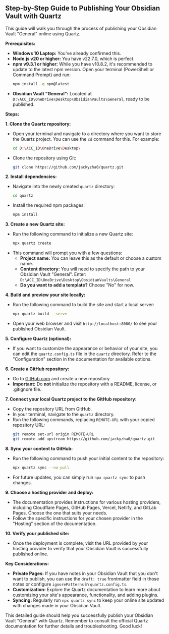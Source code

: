 
## Step-by-Step Guide to Publishing Your Obsidian Vault with Quartz

This guide will walk you through the process of publishing your Obsidian Vault "General" online using Quartz.

**Prerequisites:**

* **Windows 10 Laptop:** You've already confirmed this.
* **Node.js v20 or higher:** You have v22.7.0, which is perfect.
* **npm v9.3.1 or higher:** While you have v10.8.2, it's recommended to update to the latest npm version. Open your terminal (PowerShell or Command Prompt) and run:
   ```bash
   npm install -g npm@latest
   ```
* **Obsidian Vault "General":** Located at `D:\ACC_ID\OneDrive\Desktop\ObsidianVaults\General`, ready to be published.

**Steps:**

**1. Clone the Quartz repository:**

* Open your terminal and navigate to a directory where you want to store the Quartz project. You can use the `cd` command for this. For example:
   ```bash
   cd D:\ACC_ID\OneDrive\Desktop\
   ```
* Clone the repository using Git:
   ```bash
   git clone https://github.com/jackyzha0/quartz.git
   ```

**2. Install dependencies:**

* Navigate into the newly created `quartz` directory:
   ```bash
   cd quartz
   ```
* Install the required npm packages:
   ```bash
   npm install
   ```

**3. Create a new Quartz site:**

* Run the following command to initialize a new Quartz site:
   ```bash
   npx quartz create
   ```
* This command will prompt you with a few questions:
    * **Project name:** You can leave this as the default or choose a custom name.
    * **Content directory:** You will need to specify the path to your Obsidian Vault "General". Enter: `D:\ACC_ID\OneDrive\Desktop\ObsidianVaults\General`
    * **Do you want to add a template?**  Choose "No" for now.

**4. Build and preview your site locally:**

* Run the following command to build the site and start a local server:
   ```bash
   npx quartz build --serve
   ```
* Open your web browser and visit `http://localhost:8080/` to see your published Obsidian Vault.

**5. Configure Quartz (optional):**

* If you want to customize the appearance or behavior of your site, you can edit the `quartz.config.ts` file in the `quartz` directory. Refer to the "Configuration" section in the documentation for available options.

**6. Create a GitHub repository:**

* Go to [GitHub.com](https://github.com) and create a new repository.
* **Important:** Do **not** initialize the repository with a README, license, or .gitignore file.

**7. Connect your local Quartz project to the GitHub repository:**

* Copy the repository URL from GitHub.
* In your terminal, navigate to the `quartz` directory.
* Run the following commands, replacing `REMOTE-URL` with your copied repository URL:
   ```bash
   git remote set-url origin REMOTE-URL
   git remote add upstream https://github.com/jackyzha0/quartz.git
   ```

**8. Sync your content to GitHub:**

* Run the following command to push your initial content to the repository:
   ```bash
   npx quartz sync --no-pull
   ```
* For future updates, you can simply run `npx quartz sync` to push changes.

**9. Choose a hosting provider and deploy:**

* The documentation provides instructions for various hosting providers, including Cloudflare Pages, GitHub Pages, Vercel, Netlify, and GitLab Pages. Choose the one that suits your needs.
* Follow the specific instructions for your chosen provider in the "Hosting" section of the documentation.

**10. Verify your published site:**

* Once the deployment is complete, visit the URL provided by your hosting provider to verify that your Obsidian Vault is successfully published online.

**Key Considerations:**

* **Private Pages:** If you have notes in your Obsidian Vault that you don't want to publish, you can use the `draft: true` frontmatter field in those notes or configure `ignorePatterns` in `quartz.config.ts`.
* **Customization:** Explore the Quartz documentation to learn more about customizing your site's appearance, functionality, and adding plugins.
* **Syncing:** Regularly run `npx quartz sync` to keep your online site updated with changes made in your Obsidian Vault.

This detailed guide should help you successfully publish your Obsidian Vault "General" with Quartz. Remember to consult the official Quartz documentation for further details and troubleshooting. Good luck!
